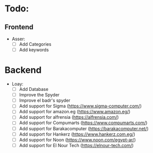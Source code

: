 # Todo:
## Frontend
  - Asser:
    - [ ] Add Categories
    - [ ] Add keywords
# Backend
  - Loay:
    - [ ] Add Database
    - [ ] Improve the Spyder
    - [ ] Improve el badr's spyder
    - [ ] Add support for Sigma (https://www.sigma-computer.com/)
    - [ ] Add support for amazon.eg (https://www.amazon.eg/)
    - [ ] Add support for alfrensia (https://alfrensia.com/)
    - [ ] Add support for Compumarts (https://www.compumarts.com/)
    - [ ] Add support for Barakacomputer (https://barakacomputer.net/)
    - [ ] Add support for Hankerz (https://www.hankerz.com.eg/)
    - [ ] Add support for Noon (https://www.noon.com/egypt-ar/)
    - [ ] Add support for El Nour Tech (https://elnour-tech.com/)
